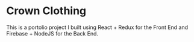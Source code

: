 # Crown Clothing

This is a portolio project I built using React + Redux for the Front End and Firebase + NodeJS for the Back End. 
